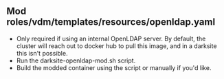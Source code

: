 
## Mod roles/vdm/templates/resources/openldap.yaml

- Only required if using an internal OpenLDAP server.  By default, the cluster will reach out to docker hub to pull this image, and in a darksite this isn't possible.
- Run the darksite-openldap-mod.sh script.
- Build the modded container using the script or manually if you'd like.